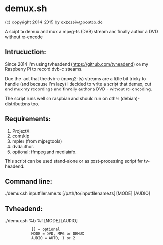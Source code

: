 # demux.sh

(c) copyright 2014-2015 by exzessiv@posteo.de

A scipt to demux and mux a mpeg-ts (DVB) stream and finally author a DVD without re-encode

Intruduction:
--------------

Since 2014 I'm using tvheadend (https://github.com/tvheadend) on my Raspberry Pi to record dvb-c streams.

Due the fact that the dvb-c (mpeg2-ts) streams are a little bit tricky to handle (and because I'm lazy) I
decided to write a script that demux, cut and mux my recordings and finnally author a DVD - without re-encoding.

The script runs well on raspbian and should run on other (debian)-distributions too.

Requirements: 
--------------
1. ProjectX 
2. comskip
3. mplex (from mjpegtools) 
4. dvdauthor.
5. optional: ffmpeg and mediainfo.

This script can be used stand-alone or as post-processing script for tv-headend.


Command line:
-------------
./demux.sh inputfilename.ts [/path/to/inputfilename.ts] [MODE] [AUDIO]


Tvheadend: 
-----------
./demux.sh %b %f [MODE] [AUDIO]

         		[] = optional
		        MODE = DVD, MPG or DEMUX
		        AUDIO = AUTO, 1 or 2
